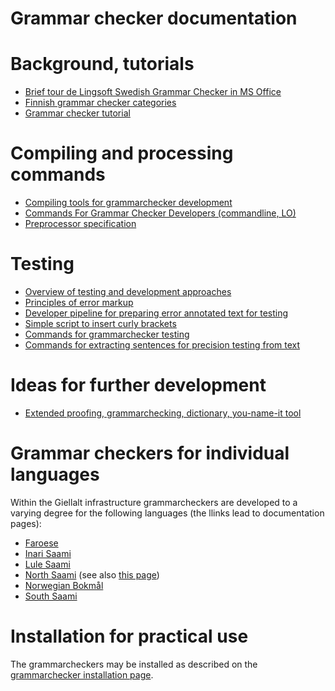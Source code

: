 
# Grammar checker documentation



# Background, tutorials
- [Brief tour de Lingsoft Swedish Grammar Checker in MS Office](doc/LingsoftGrammarChecker.html)
- [Finnish grammar checker categories](doc/LSFinnishGrammarCheckerCategories.html)
- [Grammar checker tutorial](doc/GrammarcheckerTutorial.html)


# Compiling and processing commands
- [Compiling tools for grammarchecker development](doc/GrammarcheckerCompilation.html)
- [Commands For Grammar Checker Developers (commandline, LO)](../../tools/CommandsForGrammarCheckerDevelopers.html)
- [Preprocessor specification](doc/PreprocessorSpecification.html)

# Testing

- [Overview of testing and development approaches](doc/grammarchecker-testing-overview.md)
- [Principles of error markup](../spelling/testdoc/error-markup.html)
- [Developer pipeline for preparing error annotated text for testing](preparing-annotated-text.md)
- [Simple script to insert curly brackets](curly-bracket.md)
- [Commands for grammarchecker testing](doc/grammarchecker_testing.html)
- [Commands for extracting sentences for precision testing from text](extracting-precision-sentences.md)

# Ideas for further development

- [Extended proofing, grammarchecking, dictionary, you-name-it tool](extendedproofingtool.md)

# Grammar checkers for individual languages

Within the Giellalt infrastructure grammarcheckers are developed to a varying degree for the following languages (the llinks lead to documentation pages): 

- [Faroese](https://giellalt.github.io/lang-fao/gramcheck/)
- [Inari Saami](https://giellalt.github.io/lang-smn/gramcheck/index.md)
- [Lule Saami](https://giellalt.github.io/lang-smj/gramcheck/)
- [North Saami](https://giellalt.github.io/lang-smn/gramcheck/) (see also [this page](NortSaamiGrammarchecker.html))
- [Norwegian Bokmål](https://giellalt.github.io/lang-nob/gramcheck/)
- [South Saami](https://giellalt.github.io/lang-sma/gramcheck/)




# Installation for practical use
The grammarcheckers may be installed as described on the [grammarchecker installation page](https://divvun.no/korrektur/gramcheck.html).

